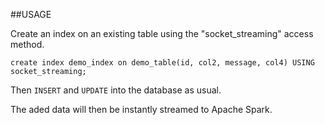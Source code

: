 ##USAGE

Create an index on an existing table using the "socket_streaming" access method.

```create index demo_index on demo_table(id, col2, message, col4) USING socket_streaming;```

Then ```INSERT``` and ```UPDATE``` into the database as usual.

The aded data will then be instantly streamed to Apache Spark.
